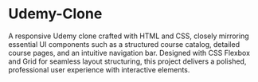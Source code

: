 # Udemy-Clone

A responsive Udemy clone crafted with HTML and CSS, closely mirroring essential UI components such as a structured course catalog, detailed course pages, and an intuitive navigation bar. Designed with CSS Flexbox and Grid for seamless layout structuring, this project delivers a polished, professional user experience with interactive elements.
